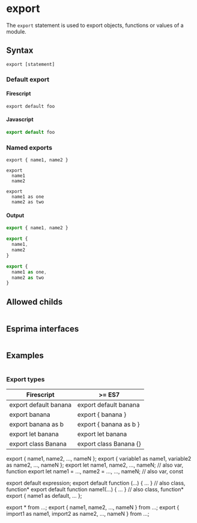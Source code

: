 export
======

The `export` statement is used to export objects, functions or values of a module.

Syntax
------

```
export [statement]
```

### Default export

#### Firescript

```fire
export default foo
```

#### Javascript

```js
export default foo
```

### Named exports

```fire
export { name1, name2 }

export
  name1
  name2

export
  name1 as one
  name2 as two
```

#### Output

```js
export { name1, name2 }

export {
  name1,
  name2
}

export {
  name1 as one,
  name2 as two
}
```

Allowed childs
--------------

```

```

Esprima interfaces
------------------

```ts

```

Examples
--------

```fire

```

### Export types

| Firescript            | >= ES7                 |
| --------------------- | ---------------------- |
| export default banana | export default banana  |
| export banana         | export { banana }      |
| export banana as b    | export { banana as b } |
| export let banana     | export let banana      |
| export class Banana   | export class Banana {} |


export { name1, name2, …, nameN };
export { variable1 as name1, variable2 as name2, …, nameN };
export let name1, name2, …, nameN; // also var, function
export let name1 = …, name2 = …, …, nameN; // also var, const

export default expression;
export default function (…) { … } // also class, function*
export default function name1(…) { … } // also class, function*
export { name1 as default, … };

export * from …;
export { name1, name2, …, nameN } from …;
export { import1 as name1, import2 as name2, …, nameN } from …;
